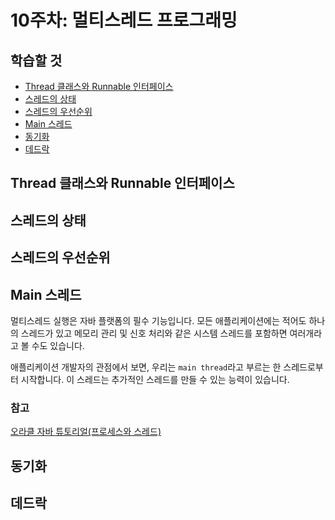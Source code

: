 # 10주차: 멀티스레드 프로그래밍

## 학습할 것

- [Thread 클래스와 Runnable 인터페이스](#thread-클래스와-runnable-인터페이스)
- [스레드의 상태](#스레드의-상태)
- [스레드의 우선순위](#스레드의-우선순위)
- [Main 스레드](#main-스레드)
- [동기화](#동기화)
- [데드락](#데드락)

## Thread 클래스와 Runnable 인터페이스

## 스레드의 상태

## 스레드의 우선순위

## Main 스레드

멀티스레드 실행은 자바 플랫폼의 필수 기능입니다. 모든 애플리케이션에는 적어도 하나의 스레드가 있고 메모리 관리 및 신호 처리와 같은 시스템 스레드를 포함하면 여러개라고 볼 수도 있습니다.

애플리케이션 개발자의 관점에서 보면, 우리는 `main thread`라고 부르는 한 스레드로부터 시작합니다. 이 스레드는 추가적인 스레드를 만들 수 있는 능력이 있습니다.

### 참고

[오라클 자바 튜토리얼(프로세스와 스레드)](https://docs.oracle.com/javase/tutorial/essential/concurrency/procthread.html)

## 동기화

## 데드락

